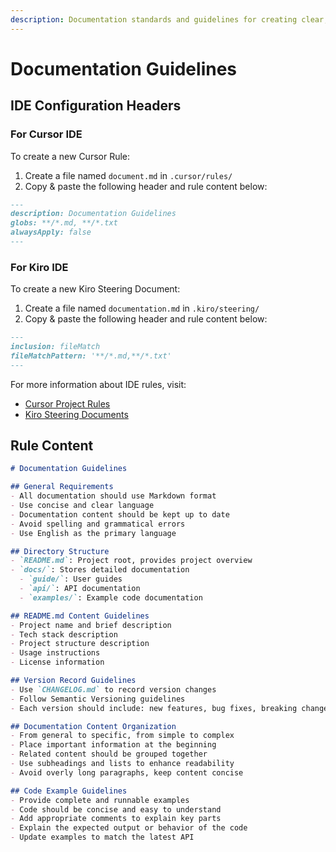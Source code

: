 ```yaml
---
description: Documentation standards and guidelines for creating clear, maintainable technical documentation across projects.
---
```


# Documentation Guidelines

## IDE Configuration Headers

### For Cursor IDE

To create a new Cursor Rule:

1. Create a file named `document.md` in `.cursor/rules/`
2. Copy & paste the following header and rule content below:

```markdown
---
description: Documentation Guidelines
globs: **/*.md, **/*.txt
alwaysApply: false
---
```

### For Kiro IDE

To create a new Kiro Steering Document:

1. Create a file named `documentation.md` in `.kiro/steering/`
2. Copy & paste the following header and rule content below:

```markdown
---
inclusion: fileMatch
fileMatchPattern: '**/*.md,**/*.txt'
---
```

For more information about IDE rules, visit:
- [Cursor Project Rules](https://docs.cursor.com/context/rules#project-rules)
- [Kiro Steering Documents](https://github.com/kirolabs/kiro)

## Rule Content

```markdown
# Documentation Guidelines

## General Requirements
- All documentation should use Markdown format
- Use concise and clear language
- Documentation content should be kept up to date
- Avoid spelling and grammatical errors
- Use English as the primary language

## Directory Structure
- `README.md`: Project root, provides project overview
- `docs/`: Stores detailed documentation
  - `guide/`: User guides
  - `api/`: API documentation
  - `examples/`: Example code documentation

## README.md Content Guidelines
- Project name and brief description
- Tech stack description
- Project structure description
- Usage instructions
- License information

## Version Record Guidelines
- Use `CHANGELOG.md` to record version changes
- Follow Semantic Versioning guidelines
- Each version should include: new features, bug fixes, breaking changes

## Documentation Content Organization
- From general to specific, from simple to complex
- Place important information at the beginning
- Related content should be grouped together
- Use subheadings and lists to enhance readability
- Avoid overly long paragraphs, keep content concise

## Code Example Guidelines
- Provide complete and runnable examples
- Code should be concise and easy to understand
- Add appropriate comments to explain key parts
- Explain the expected output or behavior of the code
- Update examples to match the latest API
```